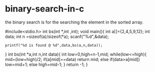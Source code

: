 # binary-search-in-c
the binary search is for the searching the element in the sorted array.


#include<stdio.h>
int bs(int *,int ,int);
void main(){
    int a[]={2,4,5,9,12};
    int data;
    int n =sizeof(a)/sizeof(*a);
    scanf("%d",&data);
    
    printf("%d is found @ %d",data,bs(a,n,data));
}
    int bs(int *a,int n,int data){
        int low=0,high=n-1,mid;
        while(low<=high){
            mid=(low+high)/2;
            if(a[mid]==data)
            return mid;
            else if(data>a[mid])
            low=mid+1;
            else
            high=mid-1;
        }
        return -1;
    }

